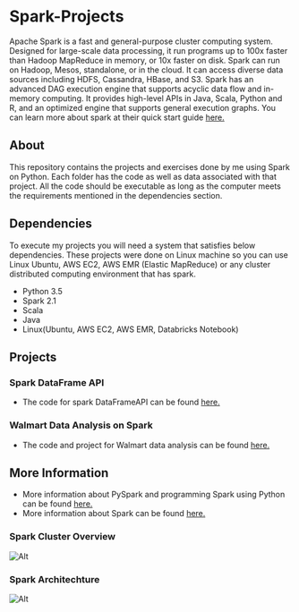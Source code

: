 # Spark-Projects
Apache Spark is a fast and general-purpose cluster computing system. Designed for large-scale data processing, it run programs up to 100x faster than Hadoop MapReduce in memory, or 10x faster on disk. Spark can run on Hadoop, Mesos, standalone, or in the cloud. It can access diverse data sources including HDFS, Cassandra, HBase, and S3. Spark has an advanced DAG execution engine that supports acyclic data flow and in-memory computing. It provides high-level APIs in Java, Scala, Python and R, and an optimized engine that supports general execution graphs. You can learn more about spark at their quick start guide [here.](http://spark.apache.org/docs/latest/quick-start.html)

## About
This repository contains the projects and exercises done by me using Spark on Python. Each folder has the code as well as data associated with that project. All the code should be executable as long as the computer meets the requirements mentioned in the dependencies section.

## Dependencies
To execute my projects you will need a system that satisfies below dependencies. These projects were done on Linux machine so you can use Linux Ubuntu, AWS EC2, AWS EMR (Elastic MapReduce) or any cluster distributed computing environment that has spark.
- Python 3.5
- Spark 2.1
- Scala
- Java
- Linux(Ubuntu, AWS EC2, AWS EMR, Databricks Notebook)

## Projects
### Spark DataFrame API
- The code for spark DataFrameAPI can be found [here.](https://github.com/jubins/Spark-Projects/blob/master/Spark_DataFrame_API_Project/Spark_DataFrames_API.ipynb)

### Walmart Data Analysis on Spark
- The code and project for Walmart data analysis can be found [here.](https://github.com/jubins/Spark-Projects/blob/master/Spark_Walmart_Data_Analysis_Project/Spark%20Walmart%20Data%20Analysis%20Project.ipynb)

## More Information 
- More information about PySpark and programming Spark using Python can be found [here.](https://spark.apache.org/docs/0.9.1/python-programming-guide.html)
- More information about Spark can be found [here.](http://spark.apache.org/)

### Spark Cluster Overview
![Alt](https://spark.apache.org/docs/latest/img/cluster-overview.png)

### Spark Architechture
![Alt](https://media.licdn.com/mpr/mpr/shrinknp_800_800/AAEAAQAAAAAAAAb5AAAAJDUwZGZmZWEwLWNhZGEtNDc4NC1hOTkyLTVjMTNiYmUzNjVmNw.png)

